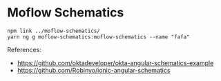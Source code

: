# Moflow Schematics


```
npm link ../moflow-schematics/
yarn ng g moflow-schematics:moflow-schematics --name "fafa"
```

References:

 - https://github.com/oktadeveloper/okta-angular-schematics-example
 - https://github.com/Robinyo/ionic-angular-schematics

